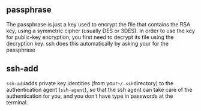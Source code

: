 ## passphrase

The passphrase is just a key used to encrypt the file that contains the RSA key, using a symmetric cipher (usually DES or 3DES). In order to use the key for public-key encryption, you first need to decrypt its file using the decryption key. ssh does this automatically by asking your for the passphrase


## ssh-add

`ssh-add`adds private key identities (from your`~/.ssh`directory) to the authentication agent (`ssh-agent`), so that the ssh agent can take care of the authentication for you, and you don’t have type in passwords at the terminal.
